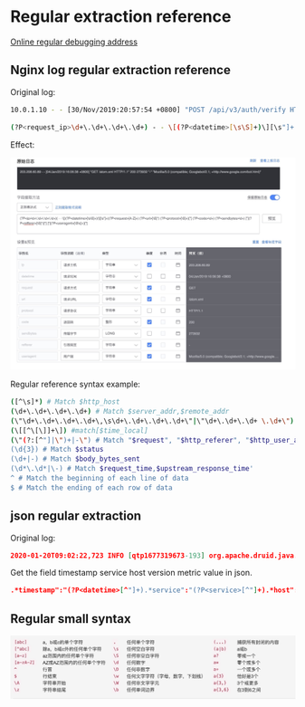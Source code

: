 # Regular extraction reference

[Online regular debugging address](https://www.debuggex.com/)

## Nginx log regular extraction reference

Original log:

```bash
10.0.1.10 - - [30/Nov/2019:20:57:54 +0800] "POST /api/v3/auth/verify HTTP/1.0" "200" 1184 "https://cmdbee-dev.bktencent.com /" "Mozilla/5.0 (Macintosh; Intel Mac OS
```

```bash
(?P<request_ip>\d+\.\d+\.\d+\.\d+) - - \[(?P<datetime>[\s\S]+)\][\s"]+(?P <request>[A-Z]+) (?P<url>[\S]*) (?P<protocol>[\S]+)["] ["](?P<code>\d+)["] (?P<sendbytes>\d+) ["](?P<refferer>[\S]*)["] ["](?P<useragent>[\S\s]+)["]
```

Effect:

![-w2020](media/15774255970249.jpg)


Regular reference syntax example:

```bash
([^\s]*) # Match $http_host
(\d+\.\d+\.\d+\.\d+) # Match $server_addr,$remote_addr
(\"\d+\.\d+\.\d+\.\d+\,\s\d+\.\d+\.\d+\.\d+\"|\"\d+\.\d+\.\d+ \.\d+\") #match "$http_x_forwarded_for"
(\[[^\[\]]+\]) #match[$time_local]
(\"(?:[^"]|\")+|-\") # Match "$request", "$http_referer", "$http_user_agent"
(\d{3}) # Match $status
(\d+|-) # Match $body_bytes_sent
(\d*\.\d*|\-) # Match $request_time,$upstream_response_time'
^ # Match the beginning of each line of data
$ # Match the ending of each row of data
```

## json regular extraction

Original log:

```json
2020-01-20T09:02:22,723 INFO [qtp1677319673-193] org.apache.druid.java.util.emitter.core.LoggingEmitter - {"feed":"metrics","timestamp":"2020-01-20T09 :02:22.723Z","service":"druid/broker","host":"druid-public-broker-01:8082","version":"0.16.0-incubating","metric":" sqlQuery/time","value":558,"dataSource":"[]","id":"0454b907-f313-430a-b509-5b1ee065d020","nativeQueryIds":"[]","remoteAddress":" 10.1.1.1","success":"true"}
```

Get the field timestamp service host version metric value in json.

```json
.*timestamp":"(?P<datetime>[^"]+).*service":"(?P<service>[^"]+).*host":"(?P<host>[^ "]+).*version":"(?P<version>[^"]+).*metric":"(?P<metric_name>[^"]+).*value":(?P<metric_value >\d+)
```

## Regular small syntax

![-w2020](media/15795124339602.jpg)